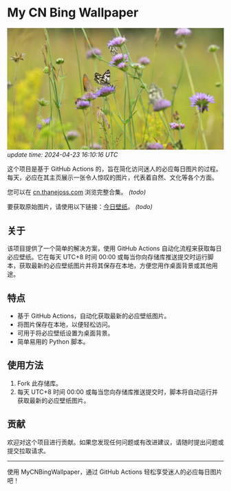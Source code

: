 
# My CN Bing Wallpaper
![bing](today.jpg) 
*update time: 2024-04-23 16:10:16 UTC*


这个项目是基于 GitHub Actions 的，旨在简化访问迷人的必应每日图片的过程。每天，必应在其主页展示一张令人惊叹的图片，代表着自然、文化等各个方面。

您可以在 [cn.thanejoss.com](https://cn.thanejoss.com) 浏览完整合集。 *(todo)*

要获取原始图片，请使用以下链接：[今日壁纸](https://cn.bingwallpaper.thanejoss.com)。 *(todo)*

## 关于
该项目提供了一个简单的解决方案，使用 GitHub Actions 自动化流程来获取每日必应壁纸。它在每天 UTC+8 时间 00:00 或每当你向存储库推送提交时运行脚本，获取最新的必应壁纸图片并将其保存在本地，方便您用作桌面背景或其他用途。

## 特点

- 基于 GitHub Actions，自动化获取最新的必应壁纸图片。
- 将图片保存在本地，以便轻松访问。
- 可用于将必应壁纸设置为桌面背景。
- 简单易用的 Python 脚本。

## 使用方法

1. Fork 此存储库。
2. 每天 UTC+8 时间 00:00 或每当您向存储库推送提交时，脚本将自动运行并获取最新的必应壁纸图片。

## 贡献
欢迎对这个项目进行贡献。如果您发现任何问题或有改进建议，请随时提出问题或提交拉取请求。

---
使用 MyCNBingWallpaper，通过 GitHub Actions 轻松享受迷人的必应每日图片吧！
